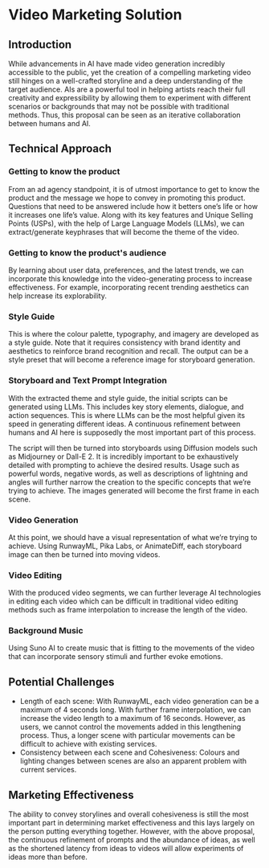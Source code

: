 # Video Marketing Solution

## Introduction 
While advancements in AI have made video generation incredibly accessible to the public, yet the creation of a compelling marketing video still hinges on a well-crafted storyline and a deep understanding of the target audience. AIs are a powerful tool in helping artists reach their full creativity and expressibility by allowing them to experiment with different scenarios or backgrounds that may not be possible with traditional methods. Thus, this proposal can be seen as an iterative collaboration between humans and AI.  

## Technical Approach
###	Getting to know the product 
From an ad agency standpoint, it is of utmost importance to get to know the product and the message we hope to convey in promoting this product. Questions that need to be answered include how it betters one’s life or how it increases one life’s value. Along with its key features and Unique Selling Points (USPs), with the help of Large Language Models (LLMs), we can extract/generate keyphrases that will become the theme of the video. 

### Getting to know the product's audience 
By learning about user data, preferences, and the latest trends, we can incorporate this knowledge into the video-generating process to increase effectiveness. For example, incorporating recent trending aesthetics can help increase its explorability. 

###	Style Guide 
This is where the colour palette, typography, and imagery are developed as a style guide. Note that it requires consistency with brand identity and aesthetics to reinforce brand recognition and recall. The output can be a style preset that will become a reference image for storyboard generation.  

###	Storyboard and Text Prompt Integration
With the extracted theme and style guide, the initial scripts can be generated using LLMs. This includes key story elements, dialogue, and action sequences. This is where LLMs can be the most helpful given its speed in generating different ideas. A continuous refinement between humans and AI here is supposedly the most important part of this process. 

The script will then be turned into storyboards using Diffusion models such as Midjourney or Dall-E 2. It is incredibly important to be exhaustively detailed with prompting to achieve the desired results. Usage such as powerful words, negative words, as well as descriptions of lightning and angles will further narrow the creation to the specific concepts that we’re trying to achieve. The images generated will become the first frame in each scene.


### Video Generation 
At this point, we should have a visual representation of what we’re trying to achieve. Using RunwayML, Pika Labs, or AnimateDiff, each storyboard image can then be turned into moving videos. 


### Video Editing 
With the produced video segments, we can further leverage AI technologies in editing each video which can be difficult in traditional video editing methods such as frame interpolation to increase the length of the video.    

### Background Music 
Using Suno AI to create music that is fitting to the movements of the video that can incorporate sensory stimuli and further evoke emotions. 

## Potential Challenges
- Length of each scene: With RunwayML, each video generation can be a maximum of 4 seconds long. With further frame interpolation, we can increase the video length to a maximum of 16 seconds. However, as users, we cannot control the movements added in this lengthening process. Thus, a longer scene with particular movements can be difficult to achieve with existing services.  
- Consistency between each scene and Cohesiveness: Colours and lighting changes between scenes are also an apparent problem with current services. 

## Marketing Effectiveness 
The ability to convey storylines and overall cohesiveness is still the most important part in determining market effectiveness and this lays largely on the person putting everything together. However, with the above proposal, the continuous refinement of prompts and the abundance of ideas, as well as the shortened latency from ideas to videos will allow experiments of ideas more than before. 